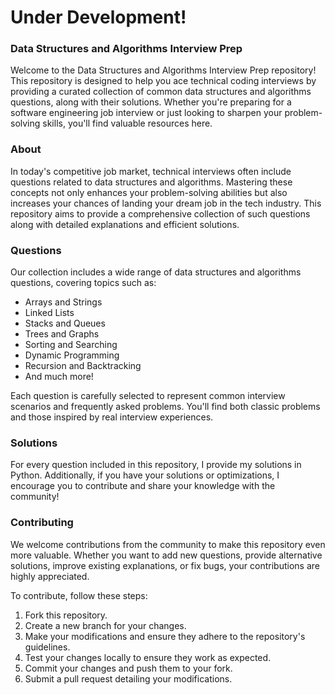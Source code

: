 # Under Development!

### Data Structures and Algorithms Interview Prep

Welcome to the Data Structures and Algorithms Interview Prep repository! This repository is designed to help you ace technical coding interviews by providing a curated collection of common data structures and algorithms questions, along with their solutions. Whether you're preparing for a software engineering job interview or just looking to sharpen your problem-solving skills, you'll find valuable resources here.

### About

In today's competitive job market, technical interviews often include questions related to data structures and algorithms. Mastering these concepts not only enhances your problem-solving abilities but also increases your chances of landing your dream job in the tech industry. This repository aims to provide a comprehensive collection of such questions along with detailed explanations and efficient solutions.

### Questions

Our collection includes a wide range of data structures and algorithms questions, covering topics such as:

- Arrays and Strings
- Linked Lists
- Stacks and Queues
- Trees and Graphs
- Sorting and Searching
- Dynamic Programming
- Recursion and Backtracking
- And much more!

Each question is carefully selected to represent common interview scenarios and frequently asked problems. You'll find both classic problems and those inspired by real interview experiences.

### Solutions

For every question included in this repository, I provide my solutions in Python.
Additionally, if you have your solutions or optimizations, I encourage you to contribute and share your knowledge with the community!

### Contributing

We welcome contributions from the community to make this repository even more valuable. Whether you want to add new questions, provide alternative solutions, improve existing explanations, or fix bugs, your contributions are highly appreciated.

To contribute, follow these steps:

1. Fork this repository.
2. Create a new branch for your changes.
3. Make your modifications and ensure they adhere to the repository's guidelines.
4. Test your changes locally to ensure they work as expected.
5. Commit your changes and push them to your fork.
6. Submit a pull request detailing your modifications.
